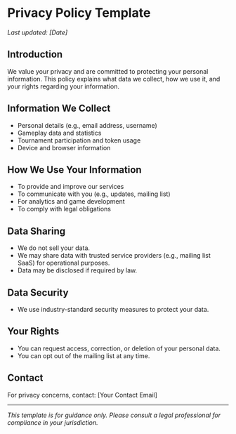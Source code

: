 # Privacy Policy Template

_Last updated: [Date]_

## Introduction
We value your privacy and are committed to protecting your personal information. This policy explains what data we collect, how we use it, and your rights regarding your information.

## Information We Collect
- Personal details (e.g., email address, username)
- Gameplay data and statistics
- Tournament participation and token usage
- Device and browser information

## How We Use Your Information
- To provide and improve our services
- To communicate with you (e.g., updates, mailing list)
- For analytics and game development
- To comply with legal obligations

## Data Sharing
- We do not sell your data.
- We may share data with trusted service providers (e.g., mailing list SaaS) for operational purposes.
- Data may be disclosed if required by law.

## Data Security
- We use industry-standard security measures to protect your data.

## Your Rights
- You can request access, correction, or deletion of your personal data.
- You can opt out of the mailing list at any time.

## Contact
For privacy concerns, contact: [Your Contact Email]

---

_This template is for guidance only. Please consult a legal professional for compliance in your jurisdiction._
